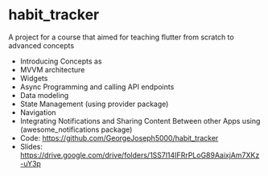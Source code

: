 # habit_tracker



A project for a course that aimed for teaching flutter from scratch to advanced concepts
- Introducing Concepts as 
- MVVM architecture
 - Widgets
 - Async Programming and calling API endpoints
 - Data modeling 
 - State Management (using provider package)
 - Navigation
 - Integrating Notifications and Sharing Content Between other Apps using (awesome_notifications package)
- Code: https://github.com/GeorgeJoseph5000/habit_tracker
- Slides: https://drive.google.com/drive/folders/1SS7l14IFRrPLoG89AaixjAm7XKz-uY3p
